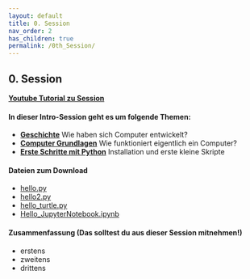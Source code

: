 ```yaml
---
layout: default
title: 0. Session
nav_order: 2
has_children: true
permalink: /0th_Session/
---
```


## 0. Session

[**Youtube Tutorial zu Session**](https://youtu.be/lrL5yVR3ZdA)

#### In dieser Intro-Session geht es um folgende Themen:

* [**Geschichte**](./geschichte.md) Wie haben sich Computer entwickelt?
* [**Computer Grundlagen**](./computer_grundlagen.md) Wie funktioniert eigentlich ein Computer?
* [**Erste Schritte mit Python**](./python_installation.md) Installation und erste kleine Skripte

#### Dateien zum Download
* [hello.py](./crashkurs/hello.py)
* [hello2.py](./crashkurs/hello2.py)
* [hello_turtle.py](./crashkurs/hello_turtle.py)
* [Hello_JupyterNotebook.ipynb](./crashkurs/Hello_JupyterNotebook.ipynb)


#### Zusammenfassung (Das solltest du aus dieser Session mitnehmen!)

* erstens
* zweitens
* drittens
